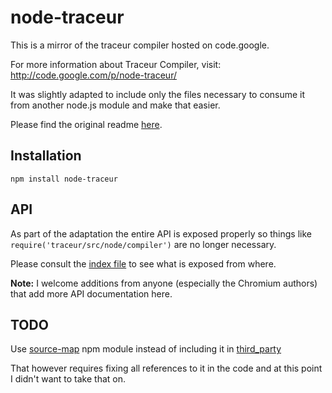 # node-traceur

This is a mirror of the traceur compiler hosted on code.google.

For more information about Traceur Compiler, visit:
http://code.google.com/p/node-traceur/

It was slightly adapted to include only the files necessary to consume it from another node.js module and make that easier.

Please find the original readme [here](https://github.com/thlorenz/node-traceur/blob/master/GOOGLE_README).

## Installation

    npm install node-traceur

## API

As part of the adaptation the entire API is exposed properly so things like
`require('traceur/src/node/compiler')` are no longer necessary.

Please consult the [index file](https://github.com/thlorenz/node-traceur/blob/master/index.js) to see what is exposed from where.

**Note:** I welcome additions from anyone (especially the Chromium authors) that add more API documentation here.

## TODO

Use [source-map](https://npmjs.org/package/source-map) npm module instead of including it in [third_party](https://github.com/thlorenz/node-traceur/tree/master/third_party)

That however requires fixing all references to it in the code and at this point I didn't want to take that on.
